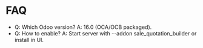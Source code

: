 # FAQ

- Q: Which Odoo version? A: 16.0 (OCA/OCB packaged).
- Q: How to enable? A: Start server with --addon sale_quotation_builder or install in UI.

